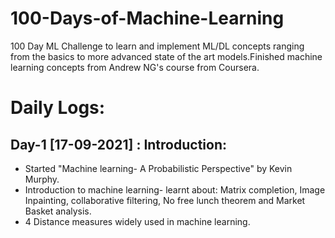 # 100-Days-of-Machine-Learning
100 Day ML Challenge to learn and implement ML/DL concepts ranging from the basics to more advanced state of the art models.Finished machine learning concepts from Andrew NG's course from Coursera.

# Daily Logs:
## Day-1 [17-09-2021] : Introduction:
* Started "Machine learning- A Probabilistic Perspective" by Kevin Murphy.
* Introduction to machine learning- learnt about: Matrix completion, Image Inpainting, collaborative filtering, No free lunch theorem and Market Basket analysis.
* 4 Distance measures widely used in machine learning.
